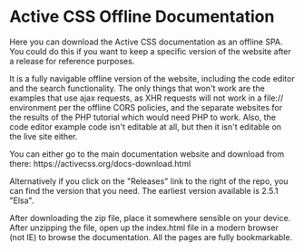 # Active CSS Offline Documentation

<p>Here you can download the Active CSS documentation as an offline SPA. You could do this if you want to keep a specific version of the website after a release for reference purposes.</p>

<p>It is a fully navigable offline version of the website, including the code editor and the search functionality. The only things that won't work are the examples that use ajax requests, as XHR requests will not work in a file:// environment per the offline CORS policies, and the separate websites for the results of the PHP tutorial which would need PHP to work. Also, the code editor example code isn't editable at all, but then it isn't editable on the live site either.</p>

<p>You can either go to the main documentation website and download from there:
https://activecss.org/docs-download.html</p>

<p>Alternatively if you click on the "Releases" link to the right of the repo, you can find the version that you need. The earliest version available is 2.5.1 "Elsa".</p>

<p>After downloading the zip file, place it somewhere sensible on your device. After unzipping the file, open up the index.html file in a modern browser (not IE) to browse the documentation. All the pages are fully bookmarkable.</p>

